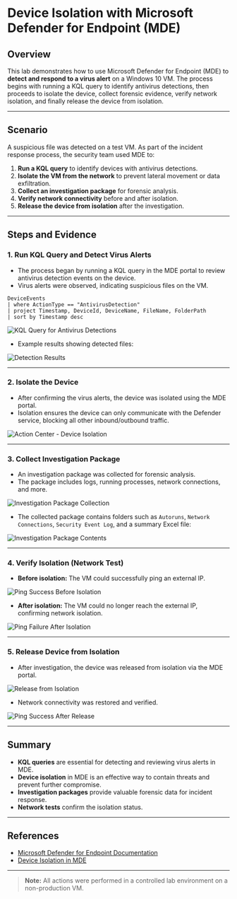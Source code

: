 # Device Isolation with Microsoft Defender for Endpoint (MDE)

## Overview

This lab demonstrates how to use Microsoft Defender for Endpoint (MDE) to **detect and respond to a virus alert** on a Windows 10 VM. The process begins with running a KQL query to identify antivirus detections, then proceeds to isolate the device, collect forensic evidence, verify network isolation, and finally release the device from isolation.

---

## Scenario

A suspicious file was detected on a test VM. As part of the incident response process, the security team used MDE to:

1. **Run a KQL query** to identify devices with antivirus detections.
2. **Isolate the VM from the network** to prevent lateral movement or data exfiltration.
3. **Collect an investigation package** for forensic analysis.
4. **Verify network connectivity** before and after isolation.
5. **Release the device from isolation** after the investigation.

---

## Steps and Evidence

### 1. Run KQL Query and Detect Virus Alerts

- The process began by running a KQL query in the MDE portal to review antivirus detection events on the device.
- Virus alerts were observed, indicating suspicious files on the VM.

```kusto
DeviceEvents
| where ActionType == "AntivirusDetection"
| project Timestamp, DeviceId, DeviceName, FileName, FolderPath
| sort by Timestamp desc
```

![KQL Query for Antivirus Detections](./screenshots/kql-query.png)

- Example results showing detected files:

![Detection Results](./screenshots/detection-results.png)

---

### 2. Isolate the Device

- After confirming the virus alerts, the device was isolated using the MDE portal.
- Isolation ensures the device can only communicate with the Defender service, blocking all other inbound/outbound traffic.

![Action Center - Device Isolation](./screenshots/action-center-isolation.png)

---

### 3. Collect Investigation Package

- An investigation package was collected for forensic analysis.
- The package includes logs, running processes, network connections, and more.

![Investigation Package Collection](./screenshots/investigation-package.png)

- The collected package contains folders such as `Autoruns`, `Network Connections`, `Security Event Log`, and a summary Excel file:

![Investigation Package Contents](./screenshots/investigation-package-contents.png)

---

### 4. Verify Isolation (Network Test)

- **Before isolation:** The VM could successfully ping an external IP.

![Ping Success Before Isolation](./screenshots/ping-before-isolation.png)

- **After isolation:** The VM could no longer reach the external IP, confirming network isolation.

![Ping Failure After Isolation](./screenshots/ping-after-isolation.png)

---

### 5. Release Device from Isolation

- After investigation, the device was released from isolation via the MDE portal.

![Release from Isolation](./screenshots/release-from-isolation.png)

- Network connectivity was restored and verified.

![Ping Success After Release](./screenshots/ping-after-release.png)

---

## Summary

- **KQL queries** are essential for detecting and reviewing virus alerts in MDE.
- **Device isolation** in MDE is an effective way to contain threats and prevent further compromise.
- **Investigation packages** provide valuable forensic data for incident response.
- **Network tests** confirm the isolation status.

---

## References

- [Microsoft Defender for Endpoint Documentation](https://learn.microsoft.com/en-us/microsoft-365/security/defender-endpoint/)
- [Device Isolation in MDE](https://learn.microsoft.com/en-us/microsoft-365/security/defender-endpoint/respond-machine-alerts)

---

> **Note:** All actions were performed in a controlled lab environment on a non-production VM.

